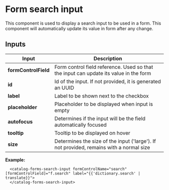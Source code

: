 # Form search input

This component is used to display a search input to be used in a form.
This component will automatically update its value in form after any change.

## Inputs

| Input                 | Description                                                                              |
| --------------------- | ---------------------------------------------------------------------------------------- |
| **formControlField**  | Form control field reference. Used so that the input can update its value in the form    |
| **id**                | Id of the input. If not provided, it is generated an UUID                                |
| **label**             | Label to be shown next to the checkbox                                                   |
| **placeholder**       | Placeholder to be displayed when input is empty                                          |
| **autofocus**         | Determines if the input will be the field automatically focused                          |
| **tooltip**           | Tooltip to be displayed on hover                                                         |
| **size**              | Determines the size of the input ('large'). If not provided, remains with a normal size  |


**Example:**

```
  <catalog-forms-search-input formControlName="search" [formControlField]="f.search" label="{{'dictionary.search' | translate}}">
  </catalog-forms-search-input>
```

